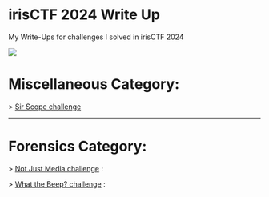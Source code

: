 # irisCTF 2024 Write Up
My Write-Ups for challenges I solved in irisCTF 2024

![](https://cdn.discordapp.com/attachments/1067452256686981161/1194060260621688893/Screen_Shot_2024-01-09_at_12.28.48_AM.png?ex=65aefa46&is=659c8546&hm=4776b63514e45397f09f74f6896e3d5ad06cea875adc1b057b95a38be73acbb8&)

# Miscellaneous Category:

 \> [Sir Scope challenge](https://github.com/RedaHmimchi/irisCTF-2024-WriteUp/blob/main/Miscellaneous%20Category/Sir%20Scope.md)

---------------------------------------------

# Forensics Category:

\> [Not Just Media challenge](https://github.com/RedaHmimchi/irisCTF-2024-WriteUp/blob/main/Forensics%20Category/Not%20Just%20Media.md) :

\> [What the Beep? challenge](https://github.com/RedaHmimchi/irisCTF-2024-WriteUp/blob/main/Forensics%20Category/What%20the%20Beep%3F.md) :


